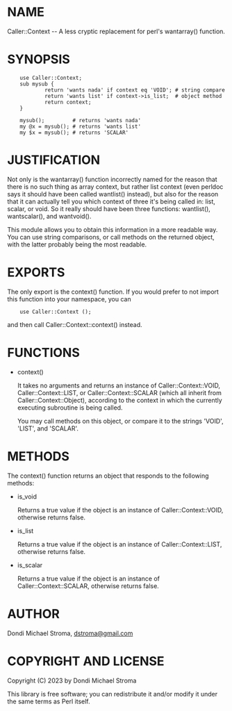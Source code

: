 # NAME

Caller::Context -- A less cryptic replacement for perl's wantarray() function.

# SYNOPSIS

        use Caller::Context;
        sub mysub {
                return 'wants nada' if context eq 'VOID'; # string compare
                return 'wants list' if context->is_list;  # object method
                return context;
        }

        mysub();         # returns 'wants nada'
        my @x = mysub(); # returns 'wants list'
        my $x = mysub(); # returns 'SCALAR'

# JUSTIFICATION

Not only is the wantarray() function incorrectly named for the reason that there
is no such thing as array context, but rather list context (even perldoc
says it should have been called wantlist() instead), but also for the reason
that it can actually tell you which context of three it's being called in:
list, scalar, or void. So it really should have been three functions:
wantlist(), wantscalar(), and wantvoid().

This module allows you to obtain this information in a more readable way. You
can use string comparisons, or call methods on the returned object, with the
latter probably being the most readable.

# EXPORTS

The only export is the context() function. If you would prefer to not import
this function into your namespace, you can

        use Caller::Context ();

and then call Caller::Context::context() instead.

# FUNCTIONS

- context()

    It takes no arguments and returns an instance of Caller::Context::VOID,
    Caller::Context::LIST, or Caller::Context::SCALAR (which all inherit from
    Caller::Context::Object), according to the context in which the currently
    executing subroutine is being called.

    You may call methods on this object, or compare it to the strings
    'VOID', 'LIST', and 'SCALAR'.

# METHODS

The context() function returns an object that responds to the following methods:

- is\_void

    Returns a true value if the object is an instance of Caller::Context::VOID,
    otherwise returns false.

- is\_list

    Returns a true value if the object is an instance of Caller::Context::LIST,
    otherwise returns false.

- is\_scalar

    Returns a true value if the object is an instance of Caller::Context::SCALAR,
    otherwise returns false.

# AUTHOR

Dondi Michael Stroma, <dstroma@gmail.com>

# COPYRIGHT AND LICENSE

Copyright (C) 2023 by Dondi Michael Stroma

This library is free software; you can redistribute it and/or modify
it under the same terms as Perl itself.

